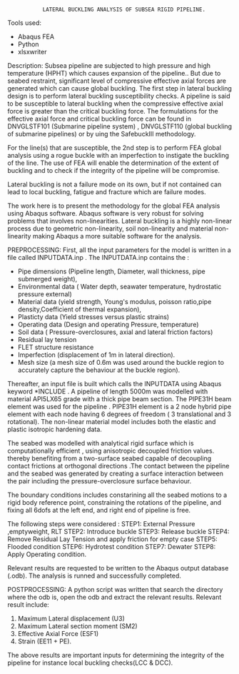                LATERAL BUCKLING ANALYSIS OF SUBSEA RIGID PIPELINE.

Tools used:
 -  Abaqus FEA
 -  Python
 -  xlsxwriter

Description:
Subsea pipeline are subjected to high pressure and high temperature (HPHT) which causes expansion of the pipeline.. But due to seabed restraint, significant level of compressive effective axial forces are generated which can cause global buckling. The first step in lateral buckling design is to perform lateral buckling susceptibility checks. A pipeline is said to be susceptible to lateral buckling when the compressive effective axial force is greater than the critical buckling force. The formulations for the effective axial force and critical buckling force can be found in DNVGLSTF101 (Submarine pipeline system) , DNVGLSTF110 (global buckling of submarine pipelines) or by uing the SafebuckIII methodology. 

For the line(s) that are susceptible, the 2nd step is to perform FEA global analysis using a rogue buckle with an imperfection to instigate the buckling of the line. The use of FEA will enable the determination of the extent of buckling and to check if the integrity of the pipeline will be compromise.

Lateral buckling is not a failure mode on its own, but if not contained can lead to local buckling, fatigue and fracture which are failure modes.

The work here is to present the methodology for the global FEA analysis using Abaqus software. Abaqus software is very robust for solving problems that involves non-linearities. Lateral buckling is a highly non-linear process due to geometric non-linearity, soil non-linearity and material non-linearity making Abaqus a more suitable software for the analysis.

PREPROCESSING:
First, all the input parameters for the model is written in a file called INPUTDATA.inp . The INPUTDATA.inp contains the :
-  Pipe dimensions (Pipeline length, Diameter, wall thickness, pipe submerged weight), 
-  Environmental data ( Water depth, seawater temperature, hydrostatic pressure external)
-  Material data (yield strength, Young's modulus, poisson ratio,pipe density,Coefficient of thermal expansion), 
-  Plasticty data (Yield stresses versus plastic strains)
-  Operating data (Design and operating  Pressure, temperature)
-  Soil data ( Pressure-overclosures, axial and lateral friction factors)
-  Residual lay tension
-  FLET structure resistance
-  Imperfection (displacement of 1m in lateral direction).
-  Mesh size (a mesh size of 0.6m was used around the buckle region to accurately capture the behaviour at the    buckle region).

Thereafter, an input file is built which calls the INPUTDATA using Abaqus keyword   *INCLUDE .
A pipeline of length 5000m was modelled  with material API5LX65 grade with a thick pipe beam section. The PIPE31H beam element was used for the pipeline . PIPE31H element is a  2 node hybrid pipe element with each node having 6 degrees of freedom ( 3 translational and 3 rotational). The non-linear material model includes both the elastic and plastic isotropic hardening data.

The seabed was modelled with analytical rigid surface which is computationally efficient , using anisotropic decoupled friction values. thereby benefiting from a two-surface seabed capable of decoupling contact frictions at orthogonal directions .The contact between the pipeline and the seabed was generated by creating a surface interaction between the pair including the pressure-overclosure surface behaviour.

The boundary conditions includes constarining all the seabed motions to a rigid body reference point, constraining the rotations of the pipeline, and fixing all 6dofs at the left end, and right end of pipeline is free.

The following steps were considered :
STEP1: External Pressure ,emptyweight, RLT
STEP2: Introduce buckle
STEP3: Release buckle
STEP4: Remove Residual Lay Tension and apply friction for empty case
STEP5: Flooded condition
STEP6: Hydrotest condition
STEP7: Dewater
STEP8: Apply Operating condition.

Relevant results are requested to be written to the Abaqus output database (.odb).
The analysis is runned and successfully completed.

POSTPROCESSING:
A python script was written that search the directory where the odb is, open the odb and extract the relevant results. Relevant result include:

1. Maximum Lateral displacement (U3)
2. Maximum Lateral section moment (SM2)
3. Effective Axial Force (ESF1)
4. Strain (EE11 + PE).

The above results are important inputs for determining the integrity of the pipeline for instance local buckling checks(LCC & DCC).









